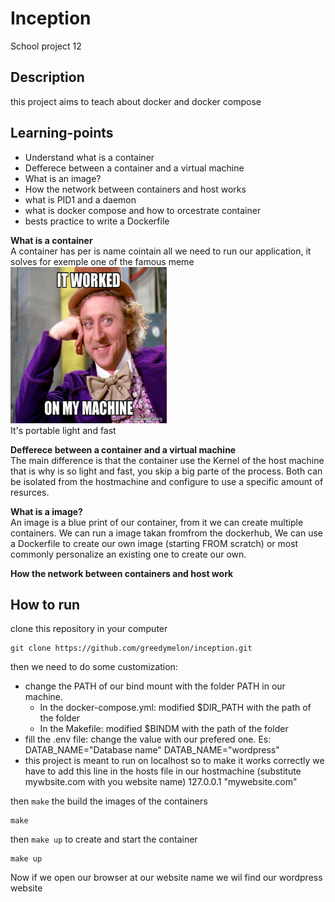 # **Inception**
School project 12

## **Description**
this project aims to teach about docker and docker compose

## **Learning-points**
- Understand what is a container
- Defferece between a container and a virtual machine
- What is an image?
- How the network between containers and host works
- what is PID1 and a daemon
- what is docker compose and how to orcestrate container
- bests practice to write a Dockerfile

**What is a container**<br>
A container has per is name cointain all we need to run our application, it solves for exemple one of the famous meme
<img src="https://github.com/greedymelon/inception/blob/main/images/memes.jpeg" width="250" height="250"/><br>
It's portable light and fast

**Defferece between a container and a virtual machine**<br>
The main difference is that the container use the Kernel of the host machine that is why is so light and fast, you skip a big parte of the process. Both can be isolated from the hostmachine and configure to use a specific amount of resurces.

**What is a image?**<br>
An image is a blue print of our container, from it we can create multiple containers. We can run a image takan fromfrom the dockerhub, We can use a Dockerfile to create our own image (starting FROM scratch) or most commonly personalize an existing one to create our own.

**How the network between containers and host work** <br>

## **How to run**
clone this repository in your computer
```
git clone https://github.com/greedymelon/inception.git

```
then we need to do some customization: 
- change the PATH of our bind mount with the folder PATH in our machine.
    - In the docker-compose.yml: modified $DIR_PATH with the path of the folder
    - In the Makefile: modified $BINDM with the path of the folder
- fill the .env file:
    change the value with our prefered one. Es: DATAB_NAME="Database name" DATAB_NAME="wordpress"
- this project is meant to run on localhost so to make it works correctly we have to add this line in the hosts file in our hostmachine
  (substitute mywbsite.com with you website name)
    127.0.0.1  "mywebsite.com"
  
then ```make``` the build the images of the containers<br>
````
make
````
then ```make up``` to create and start the container<br>
````
make up
````

Now if we open our browser at our website name we wil find our wordpress website
